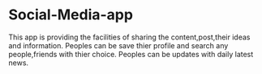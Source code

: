 # Social-Media-app
This app is providing the facilities of sharing the content,post,their ideas and information. 
Peoples can be save thier profile and search any people,friends with thier choice.
Peoples can be updates with daily latest news. 


